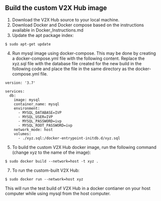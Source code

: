 ## Build the custom V2X Hub image

1.  Download the V2X Hub source to your local machine.
2.  Download Docker and Docker compose based on the instructions available in Docker_Instructions.md
3.  Update the apt package index:
```
$ sudo apt-get update
```
4. Run mysql image using docker-compose. This may be done by creating a docker-compose.yml file with the following content. Replace the xyz.sql file with the database file created for the new build in the following code and place the file in the same directory as the docker-compose.yml file.
```
version: '3.7'

services:
  db:
    image: mysql
    container_name: mysql
    environment:
      - MYSQL_DATABASE=IVP
      - MYSQL_USER=IVP
      - MYSQL_PASSWORD=ivp
      - MYSQL_ROOT_PASSWORD=ivp
    network_mode: host
    volumes:
      - ./xyz.sql:/docker-entrypoint-initdb.d/xyz.sql
```
5.  To build the custom V2X Hub docker image, run the following command (change xyz to the name of the image):
```
$ sudo docker build --network=host -t xyz .
```
7.  To run the custom-built V2X Hub:
```
$ sudo docker run --network=host xyz
```
This will run the test build of V2X Hub in a docker contianer on your host computer while using mysql from the host computer.